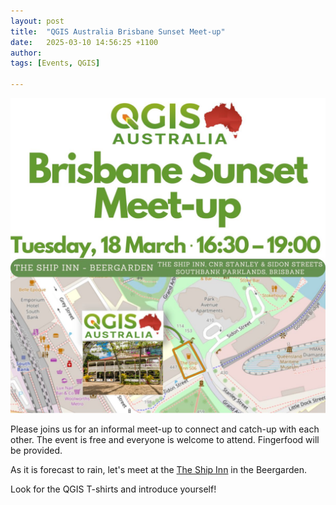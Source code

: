 ```yaml
---
layout: post
title:  "QGIS Australia Brisbane Sunset Meet-up"
date:   2025-03-10 14:56:25 +1100
author:
tags: [Events, QGIS]

---
```


<img class="centered-image" src="/assets/img/posts/rainyday-qgisaubne-meeting.jpg" alt="QGIS BNE 2025"/>

Please joins us for an informal meet-up to connect and catch-up with each other. The event is free and everyone is welcome to attend. Fingerfood will be provided. 

As it is forecast to rain, let's meet at the [The Ship Inn](https://www.theshipinn.com.au/) in the Beergarden. 

Look for the QGIS T-shirts and introduce yourself! 






